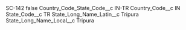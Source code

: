 <?xml version="1.0" encoding="UTF-8"?>
<CustomMetadata xmlns="http://soap.sforce.com/2006/04/metadata" xmlns:xsi="http://www.w3.org/2001/XMLSchema-instance" xmlns:xsd="http://www.w3.org/2001/XMLSchema">
    <label>SC-142</label>
    <protected>false</protected>
    <values>
        <field>Country_Code_State_Code__c</field>
        <value xsi:type="xsd:string">IN-TR</value>
    </values>
    <values>
        <field>Country_Code__c</field>
        <value xsi:type="xsd:string">IN</value>
    </values>
    <values>
        <field>State_Code__c</field>
        <value xsi:type="xsd:string">TR</value>
    </values>
    <values>
        <field>State_Long_Name_Latin__c</field>
        <value xsi:type="xsd:string">Tripura</value>
    </values>
    <values>
        <field>State_Long_Name_Local__c</field>
        <value xsi:type="xsd:string">Tripura</value>
    </values>
</CustomMetadata>
